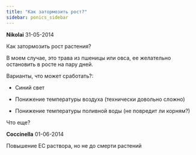 ```yaml
---
title: "Как затормозить рост?"
sidebar: ponics_sidebar
---
```


**Nikolai** 31-05-2014

Как затормозить рост растения?

В моем случае, это трава из пшеницы или овса, ее желательно остановить в росте на пару дней.

Варианты, что может сработать?:

- Синий свет

- Понижение температуры воздуха (технически довольно сложно)

- Понижение температуры поливной воды (не повредит ли корням?)

Что еще?



**Coccinella** 01-06-2014

Повышение ЕС раствора, но не до смерти растений


